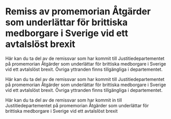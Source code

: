 # Remiss av promemorian Åtgärder som underlättar för brittiska medborgare i Sverige vid ett avtalslöst brexit

Här kan du ta del av de remissvar som har kommit till Justitiedepartementet på promemorian Åtgärder som underlättar för brittiska medborgare i Sverige vid ett avtalslöst brexit. Övriga yttranden finns tillgängliga i departementet.

Här kan du ta del av de remissvar som har kommit till Justitiedepartementet på promemorian Åtgärder som underlättar för brittiska medborgare i Sverige vid ett avtalslöst brexit. Övriga yttranden finns tillgängliga i departementet.

Här kan du ta del av de remissvar som har kommit in till Justitiedepartementet på promemorian Åtgärder som underlättar för brittiska medborgare i Sverige vid ett avtalslöst brexit

